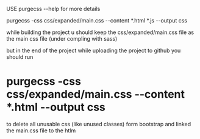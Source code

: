USE purgecss --help for more details 


purgecss -css css/expanded/main.css --content *.html  *.js --output css 

 while building the project   u should keep the css/expanded/main.css file as the main css file (under compling with sass)

 but in the end of the project while uploading the project to github you should run

 # purgecss -css css/expanded/main.css --content *.html  --output css 

to delete all unusable css (like unused classes) form bootstrap  and linked  the main.css file to the htlm
